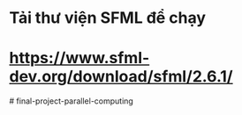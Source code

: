 # Tải thư viện SFML để chạy
# https://www.sfml-dev.org/download/sfml/2.6.1/
#   f i n a l - p r o j e c t - p a r a l l e l - c o m p u t i n g 
 
 
